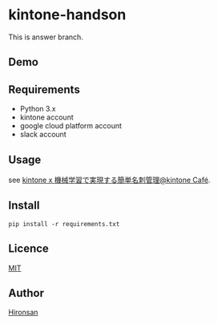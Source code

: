 # kintone-handson
This is answer branch.

## Demo

## Requirements

* Python 3.x
* kintone account
* google cloud platform account
* slack account

## Usage
see [kintone x 機械学習で実現する簡単名刺管理@kintone Café](http://qiita.com/Hironsan/private/76862f268ae62af66b1c).

## Install

```
pip install -r requirements.txt
```


## Licence

[MIT](https://github.com/Hironsan/BossSensor/blob/master/LICENSE)

## Author

[Hironsan](https://github.com/Hironsan)